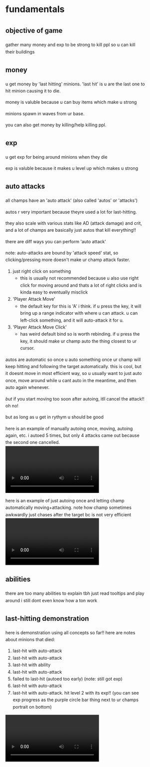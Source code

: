 <style>
body { line-height: 1.6; width: 32em }
video { max-width: 100% }
</style>

# fundamentals

## objective of game
gather many money and exp to be strong to kill ppl so u can kill their buildings

## money
u get money by 'last hitting' minions.
'last hit' is u are the last one to hit minion causing it to die.

money is valuble because u can buy items which make u strong

minions spawn in waves from ur base.

you can also get money by killing/help killing ppl.

## exp
u get exp for being around minions when they die

exp is valuble because it makes u level up which makes u strong

## auto attacks
all champs have an 'auto attack' (also called 'autos' or 'attacks')

autos r very important because theyre used a lot for last-hitting.

they also scale with various stats like AD (attack damage) and crit, and a lot of champs are basically just autos that kill everything!!

there are diff ways you can perform 'auto attack'

note: auto-attacks are bound by 'attack speed' stat, so clicking/pressing more doesn't make ur champ attack faster.

1. just right click on something
	- this is usually not recommended because u also use right click for moving around and thats a lot of right clicks and is kinda easy to eventually misclick
2. 'Player Attack Move'
	- the default key for this is 'A' i think. if u press the key, it will bring up a range indicator with where u can attack. u can left-click something, and it will auto-attack it for u.
3. 'Player Attack Move Click'
	- has weird default bind so is worth rebinding. if u press the key, it should make ur champ auto the thing closest to ur cursor.

autos are automatic so once u auto something once ur champ will keep hitting and following the target automatically. this is cool, but it doesnt move in most efficient way, so u usually want to just auto once, move around while u cant auto in the meantime, and then auto again whenever.

*but* if you start moving too soon after autoing, itll cancel the attack!! oh no!

but as long as u get in rythym u should be good

here is an example of manually autoing once, moving, autoing again, etc.
i autoed 5 times, but only 4 attacks came out because the second one cancelled.
<video src='./manual.webm' controls>

here is an example of just autoing once and letting champ automatically moving+attacking.
note how champ sometimes awkwardly just chases after the target bc is not very efficient
<video src='./auto.webm' controls>

## abilities
there are too many abilities to explain tbh just read tooltips and play around i still dont even know how a ton work

## last-hitting demonstration
here is demonstration using all concepts so far!! here are notes about minions that died:

1. last-hit with auto-attack
2. last-hit with auto-attack
3. last-hit with ability
4. last-hit with auto-attack
5. failed to last-hit (autoed too early) (note: still got exp)
6. last-hit with auto-attack
7. last-hit with auto-attack. hit level 2 with its exp!! (you can see exp progress as the purple circle bar thing next to ur champs portrait on bottom)

<video src='./cs.webm' controls>

# objectives and stuff

## turrets
turrets attack you if

1. there is nothing else to attack, or
2. you hurt an enemy champ

(enemy) turrets deal a lot of damage, so u usually want to only be near them when destroying them with help of your minions, or when using ur best judgement.

likewise, u are usually safe underneath your own turret.

## vision/wards/trinkets
vision in league is very powerful!!

1. you can only auto things that u can see
2. you can see where enemy team is (and plan accordingly)
3. you can hide from ur enemy

here are the vision trinkets in the game:
1. yellow (ward) (default one)
	- you can use it to place a 'ward' that is like a little light that lets you see in a bush or area for a while.
	- your wards are (basically) hidden from enemies
2. red (sweeper)
	- you can use it and it goes whrrrr and then for a while all enemy wards around you will be revealed and disabled.
3. blue (long ward)
	- is like yellow except you can place it really far and it's not hidden from enemies and the cooldown is much longer

## objectives
top and bot-side river each have a pit with some kind of monster.

top-side pit has 'rift herald' which if u kill it lets u spawn big thing that helps you destroys enemy buildings. later in game it has 'baron' which if u kill it it makes ur minions super buff (which helps you destroy enemy buildings).

bot-side pit has 'dragon's which if u kill gives different kind of bonus/buffs to your team. if u kill 4 u get big buff. late in game 'elder dragon' spawns which gives ur team an execute buff which is supposed to let u kill everyone to finish game

you can see timers for these objecitves when u press tab at the top. you can also memorize a bunch of times but yeah idk im bronze

## inhibs
each base has 3 'inhibitors' which when broken make enemy base spawn 'super minions' which are a pain to deal with (though they do give a lot of gold)

# teamwork, lanes

unfortunately, it is very hard to win a game without any help.

## roaming
roaming is when person from one lane leaves and goes to diff lane to help that diff lane kill someone.

usually ppl will only go one lane over (e.g. mid->bot or top, top->mid, bot->mid) to avoid being away from lane too long and losing exp/gold, though with 'teleport' summoner spell sometimes can go far (e.g. top tp bot)

## top
top lane usually for ppl with a bunch of health. top laners usually good at getting towers and starting team fights

## mid
mid lane usually for ppl with burst damage. usually good at ig killing people? getting picks so u can push lanes

## adc/bot
usually for ranged champs that build attack damage and auto attack ppl to death. usually good at killing people (sustained damage) to win team fights. also provides good damage for killing objectives

ADC = (attack damage) carry = person that build attack damage and carries team with their damage

## support
plays a duo lane with adc. usually have health and/or some utility abilities that help get kills. also sometimes roams to help other lanes. good at managing/directing team fights

support have special 'support items' that give them money in special ways, so they rarely last-hit, unless it's part of their support item 'quest' or just nobody else is around

## jungle
the 'jungle' role is basically like laning in the jungle where jungle monsters are minions and roaming is part of job description.

junglers take 'smite' summoner spell which helps kill jungle monsters.

no real other defining characteristics

## pings
you can communicate with ur team quickly with 'pings'. main ping key is called 'alert ping' in hotkey settings and is default bound to g. you press g and either click something, or click and drag to use popup menu.

you can also ping stuff in tab display just by clicking on it (no keypress required)

some common things u might want to ping:

- ur cooldowns
- missing enemy (e.g. warning ur top laner that enemy mid is prob roaming top)
- an enemy, signalling u want to focus kill them
- idk theres a bunch just trust me

besides 'alert ping', theres also 'retreat' and 'area is warded' ping which are used slightly less and u can find in hotkeys settings.

# random other stuff

## runes
runes are like special stats/effects u can choose at the start of each game.

theres rlly no other way to understand them except by reading the tooltips

## summoner spells
summoner spells are like special abilities u can choose at the start of each game. they have long cooldowns. read tooltips.

## bounties and assists and kill gold stuff
you get full kill gold if you last hit an enemy.
you get 'assist' kill gold if you helped kill 10 secs before

enemies that have died a lot already are worth less money

enemies that have killed a lot of ppl have a 'bounty' (shown on tab scoreboard) which can be collected by last hitting them.

## wave/lane management
minions spawn in waves. they stop and attack each other. and thus u can shift the position of where the minions are fighting to be to your advantage. e.g. you can make them fight right in front of ur tower, and then just stand in front of them so that enemy cant last hit or get exp. or u can make big wave and then crash into enemy tower to help destroy it.

idk much else but theres prob a lot more to be said

## turret diving
turrets can only attack one thing at a time, so a teamwork to kill an enemy champion is to 'dive'.

1. someone with health hits enemy and thus takes 'turret aggro' (turret starts attacking them)
	- usually starts walking away bc turret hurts
2. someone(s) with damage kills enemy without worry of turret killing them
3. leave turret

i dont think its very common bc it requires too much teamwork but im like bronze and it still happens sometimes so ig is worth mentioning. is also worth mentioning the concept because a lot of ppl will just run into turret thinking they can solo kill and take turret aggro anyway so ig minus as well get free assist